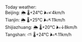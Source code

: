 Today weather:  
Beijing: 🌦   🌡️+24°C 🌬️↙4km/h  
Tianjin: 🌦   🌡️+25°C 🌬️↖11km/h  
Shijiazhuang: 🌦   🌡️+20°C 🌬️↓8km/h  
Tangshan: ⛅️  🌡️+24°C 🌬️↖11km/h  
